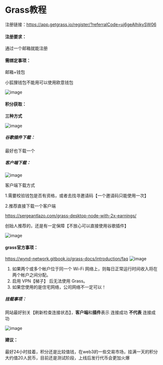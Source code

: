 # Grass教程





注册链接：https://app.getgrass.io/register/?referralCode=uj6geAlhikySW06





#### 注册要求：

通过一个邮箱就能注册



#### 需绑定事项：

邮箱+钱包

小狐狸钱包不能用可以使用欧意钱包


![image](https://github.com/user-attachments/assets/86e3f6fa-9a21-4d65-b56d-8ca6fffd9feb)




#### 积分获取：

**三种方式**

![image](https://github.com/user-attachments/assets/03fb98a8-4165-4c14-a6b5-dc6a6fcf53d1)



##### 谷歌插件下载：

最好也下载一个



##### 客户端下载：

![image](https://github.com/user-attachments/assets/5edb06df-859a-48c8-9fc2-698af41441b2)


客户端下载方式

1.需要校验钱包是否有资格，或者去找寻邀请码【一个邀请码只能使用一次】



2.推荐直接下载一个客户端

https://sergeantlazo.com/grass-desktop-node-with-2x-earnings/

创始人推荐的，还是有一定保障【不放心可以直接使用谷歌插件】


![image](https://github.com/user-attachments/assets/e24bc96f-6db6-45ed-8e3c-113a0035e248)






#### grass官方事项：

https://wynd-network.gitbook.io/grass-docs/introduction/faq
![image](https://github.com/user-attachments/assets/1217c702-9478-4498-a36d-3a6bddc2018a)







1. 如果两个或多个帐户位于同一个 Wi-Fi 网络上，则每日正常运行时间收入将在两个帐户之间分配。
2. 启用 VPN【梯子】 后无法使用 Grass。
3. 如果您使用的是住宅网络，公司网络不一定可以！



##### 挂载事项：

网站最好别关【刷新检查连接状态】，**客户端**和**插件**表示 连接成功 **不代表** 连接成功

![image](https://github.com/user-attachments/assets/e77a01cc-11df-43e2-afbc-100df6117d51)



#### 建议：

最好24小时挂着，积分还是比较值钱，在web3的一些交易市场，挂满一天的积分大约值20人民币，目前还是测试阶段，上线后发行代币会更加火爆

